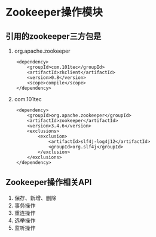 # Zookeeper操作模块

## 引用的zookeeper三方包是

1. org.apache.zookeeper
>>
        <dependency>
            <groupId>com.101tec</groupId>
            <artifactId>zkclient</artifactId>
            <version>0.8</version>
            <scope>compile</scope>
        </dependency>
        
2. com.101tec
>>
        <dependency>
            <groupId>org.apache.zookeeper</groupId>
            <artifactId>zookeeper</artifactId>
            <version>3.4.6</version>
            <exclusions>
                <exclusion>
                    <artifactId>slf4j-log4j12</artifactId>
                    <groupId>org.slf4j</groupId>
                </exclusion>
            </exclusions>
        </dependency>

## Zookeeper操作相关API

1. 保存、新增、删除
2. 事务操作
3. 重连操作
4. 选举操作
5. 监听操作
